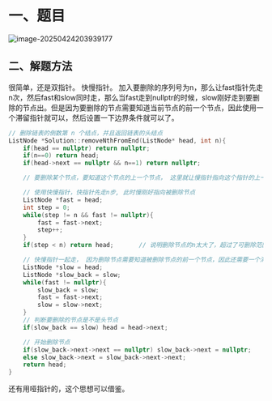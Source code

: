 # 一、题目

![image-20250424203939177](Image/image-20250424203939177.png)

## 二、解题方法

很简单，还是双指针。 快慢指针。 加入要删除的序列号为n，那么让fast指针先走n次，然后fast和slow同时走，那么当fast走到nullptr的时候，slow刚好走到要删除的节点出。但是因为要删除的节点需要知道当前节点的前一个节点，因此使用一个滞留指针就可以，然后设置一下边界条件就可以了。

```Cpp
// 删除链表的倒数第 n 个结点，并且返回链表的头结点
ListNode *Solution::removeNthFromEnd(ListNode* head, int n){
    if(head == nullptr) return nullptr;
    if(n==0) return head;
    if(head->next == nullptr && n==1) return nullptr;

    // 要删除某个节点，要知道这个节点的上一个节点， 这里就让慢指针指向这个指针的上一个节点，除非slow为头节点

    // 使用快慢指针，快指针先走n步, 此时慢刚好指向被删除节点
    ListNode *fast = head;
    int step = 0;
    while(step != n && fast != nullptr){
        fast = fast->next;
        step++;
    }
    if(step < n) return head;       // 说明删除节点的n太大了，超过了可删除范围

    // 快慢指针一起走， 因为删除节点需要知道被删除节点的前一个节点，因此还需要一个滞留指针slow_back
    ListNode *slow = head;
    ListNode *slow_back = slow;
    while(fast != nullptr){
        slow_back = slow;
        fast = fast->next;
        slow = slow->next;
    }
    // 判断要删除的节点是不是头节点
    if(slow_back == slow) head = head->next;

    // 开始删除节点
    if(slow_back->next->next == nullptr) slow_back->next = nullptr;       // 删除了最后一个节点
    else slow_back->next = slow_back->next->next;
    return head;
}
```

还有用哑指针的，这个思想可以借鉴。
